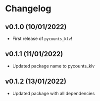 # Changelog

<!--next-version-placeholder-->

## v0.1.0 (10/01/2022)

- First release of `pycounts_klv`!

## v0.1.1 (11/01/2022)

- Updated package name to pycounts_klv

## v0.1.2 (13/01/2022)

- Updated package with all dependencies 

